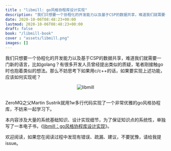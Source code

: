 ```yaml
---
title : "libmill: go风格协程库设计实现"
description: "我们只想要一个协程化的开发能力以及基于CSP的数据共享，难道我们就需要一门新的语言，比如golang？有很多开发人员曾经提出类似的质疑，笔者刚接触go时也抱着类似的想法。那么不妨思考下如果用c/c++的话，如果要实现上述功能，我们应该如何实现呢？ZeroMQ之父Martin Sustrik就用1w多行代码实现了一个非常优雅的go风格协程库，不妨来一起学习下。"
date: 2020-10-06T08:48:23+00:00
lastmod: 2020-10-06T08:48:23+00:00
draft: false
book: "/libmill-book"
cover : "assets/libmill.png"
images: []
---
```


我们只想要一个协程化的开发能力以及基于CSP的数据共享，难道我们就需要一门新的语言，比如golang？有很多开发人员曾经提出类似的质疑，笔者刚接触go时也抱着类似的想法。那么不妨思考下如果用c/c++的话，如果要实现上述功能，应该如何实现呢？

<div class="center" align="center" style="padding-bottom: 1rem;">
<img alt="libmill" src="/books/assets/libmill.png"/>
</div>

ZeroMQ之父Martin Sustrik就用1w多行代码实现了一个非常优雅的go风格协程库，不妨来一起学习下。

本内容涉及大量的系统基础知识、设计实现细节，为了保证知识点的系统性，单独写了一本电子书，《[libmill：go风格协程库设计实现](/libmill-book)》。

欢迎阅读，如果您在阅读过程中发现有错误、疏漏、建议，不要犹豫，请给我提issue。